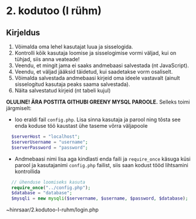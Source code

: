 # 2. kodutoo (I rühm)

## Kirjeldus

1. Võimalda oma lehel kasutajat luua ja sisselogida.
1. Kontrolli kõik kasutaja loomise ja sisselogimise vormi väljad, kui on tühjad, siis anna veateade!
1. Veendu, et mingit jama ei saaks andmebaasi salvestada (nt JavaScript). 
1. Veendu, et väljad jääksid täidetud, kui saadetakse vorm osaliselt.
1. Võimalda salvestada andmebaasi kirjeid oma ideele vastavalt (ainult sisselogitud kasutaja peaks saama salvestada).
1. Näita salvestatud kirjeid (nt tabeli kujul)

**OLULINE! ÄRA POSTITA GITHUBI GREENY MYSQL PAROOLE.** Selleks toimi järgmiselt:
  * loo eraldi fail `config.php`. Lisa sinna kasutaja ja parool ning tõsta see enda koduse töö kaustast ühe taseme võrra väljapoole
```PHP
  $serverHost = "localhost";
  $serverUsername = "username";
  $serverPassword = "password";
```
  * Andmebaasi nimi lisa aga kindlasti enda faili ja `require_once` käsuga küsi parool ja kasutajanimi `config.php` failist, siis saan kodust tööd lihtsamini kontrollida
```PHP
  // ühenduse loomiseks kasuta
  require_once("../config.php");
  $database = "database";
  $mysqli = new mysqli($servername, $username, $password, $database);
```
~hinrsaar/2.kodutoo-I-ruhm/login.php